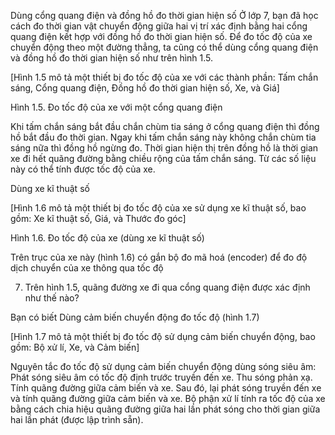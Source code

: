 Dùng cổng quang điện và đồng hồ đo thời gian hiện số
Ở lớp 7, bạn đã học cách đo thời gian vật chuyển động giữa hai vị trí xác định bằng hai cổng quang điện kết hợp với đồng hồ đo thời gian hiện số.
Để đo tốc độ của xe chuyển động theo một đường thẳng, ta cũng có thể dùng cổng quang điện và đồng hồ đo thời gian hiện số như trên hình 1.5.

[Hình 1.5 mô tả một thiết bị đo tốc độ của xe với các thành phần: Tấm chắn sáng, Cổng quang điện, Đồng hồ đo thời gian hiện số, Xe, và Giá]

Hình 1.5. Đo tốc độ của xe với một cổng quang điện

Khi tấm chắn sáng bắt đầu chắn chùm tia sáng ở cổng quang điện thì đồng hồ bắt đầu đo thời gian. Ngay khi tấm chắn sáng này không chắn chùm tia sáng nữa thì đồng hồ ngừng đo. Thời gian hiện thị trên đồng hồ là thời gian xe đi hết quãng đường bằng chiều rộng của tấm chắn sáng. Từ các số liệu này có thể tính được tốc độ của xe.

Dùng xe kĩ thuật số

[Hình 1.6 mô tả một thiết bị đo tốc độ của xe sử dụng xe kĩ thuật số, bao gồm: Xe kĩ thuật số, Giá, và Thước đo góc]

Hình 1.6. Đo tốc độ của xe (dùng xe kĩ thuật số)

Trên trục của xe này (hình 1.6) có gắn bộ đo mã hoá (encoder) để đo độ dịch chuyển của xe thông qua tốc độ

7. Trên hình 1.5, quãng đường xe đi qua cổng quang điện được xác định như thế nào?

Bạn có biết
Dùng cảm biến chuyển động đo tốc độ (hình 1.7)

[Hình 1.7 mô tả một thiết bị đo tốc độ sử dụng cảm biến chuyển động, bao gồm: Bộ xử lí, Xe, và Cảm biến]

Nguyên tắc đo tốc độ sử dụng cảm biến chuyển động dùng sóng siêu âm:
Phát sóng siêu âm có tốc độ định trước truyền đến xe. Thu sóng phản xạ. Tính quãng đường giữa cảm biến và xe. Sau đó, lại phát sóng truyền đến xe và tính quãng đường giữa cảm biến và xe.
Bộ phận xử lí tính ra tốc độ của xe bằng cách chia hiệu quãng đường giữa hai lần phát sóng cho thời gian giữa hai lần phát (được lập trình sẵn).